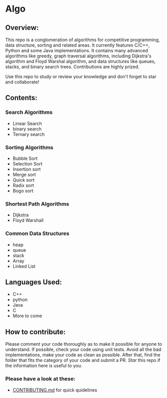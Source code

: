 # Algo


## Overview:
This repo is a conglomeration of algorithms for competitive programming, data structure, sorting and related areas. It currently features C/C++, Python and some Java implementations. It contains many advanced algorithms like greedy, graph traversal algorithms, including Dijkstra's algorithm and Floyd Warshal algorithm, and data structures like queues, stacks, and binary search trees. Contributions are highly prized.

Use this repo to study or review your knowledge and don't forget to star and collaborate!

## Contents:

### Search Algorithms
 - Linear Search
 - binary search
 - Ternary search

### Sorting Algorithms

 - Bubble Sort
 - Selection Sort
 - Insertion sort
 - Merge sort
 - Quick sort
 - Radix sort
 - Bogo sort

### Shortest Path Algorithms

 - Dijkstra
 - Floyd Warshall

### Common Data Structures

 - heap
 - queue
 - stack
 - Array
 - Linked List

## Languages Used:

 - C++
 - python
 - Java 
 - C
 - More to come

## How to contribute:

Please comment your code thoroughly as to make it possible for anyone to understand.
If possible, check your code using unit tests. 
Avoid all the bad implementations, make your code as clean as possible.
After that, find the folder that fits the category of your code and submit a PR.
*Star* this repo if the information here is useful to you.

### Please have a look at these:
 - [CONTRIBUTING.md](https://github.com/IOSD/Algo/blob/master/CONTRIBUTING.md) for quick quidelines
